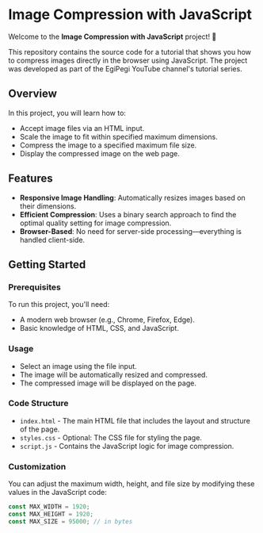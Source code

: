 # Image Compression with JavaScript

Welcome to the **Image Compression with JavaScript** project! 🎉

This repository contains the source code for a tutorial that shows you how to compress images directly in the browser using JavaScript. The project was developed as part of the EgiPegi YouTube channel's tutorial series.

## Overview

In this project, you will learn how to:

- Accept image files via an HTML input.
- Scale the image to fit within specified maximum dimensions.
- Compress the image to a specified maximum file size.
- Display the compressed image on the web page.

## Features

- **Responsive Image Handling**: Automatically resizes images based on their dimensions.
- **Efficient Compression**: Uses a binary search approach to find the optimal quality setting for image compression.
- **Browser-Based**: No need for server-side processing—everything is handled client-side.

## Getting Started

### Prerequisites

To run this project, you'll need:

- A modern web browser (e.g., Chrome, Firefox, Edge).
- Basic knowledge of HTML, CSS, and JavaScript.

### Usage

- Select an image using the file input.
- The image will be automatically resized and compressed.
- The compressed image will be displayed on the page.

### Code Structure

- `index.html` - The main HTML file that includes the layout and structure of the page.
- `styles.css` - Optional: The CSS file for styling the page.
- `script.js` - Contains the JavaScript logic for image compression.

### Customization

You can adjust the maximum width, height, and file size by modifying these values in the JavaScript code:

```javascript
const MAX_WIDTH = 1920;
const MAX_HEIGHT = 1920;
const MAX_SIZE = 95000; // in bytes
```
